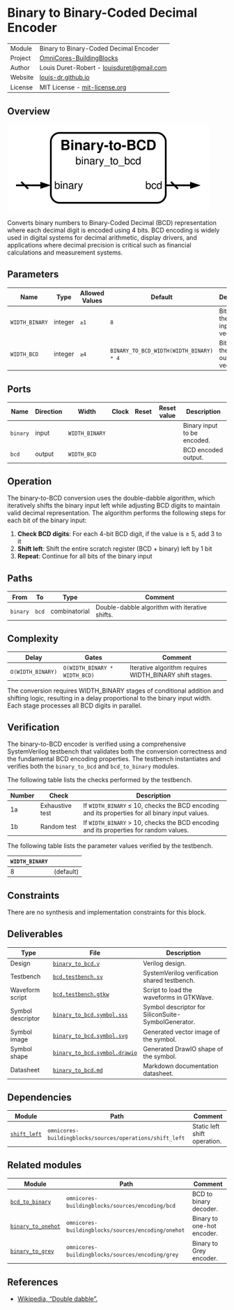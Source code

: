 # Binary to Binary-Coded Decimal Encoder

|         |                                                                                  |
| ------- | -------------------------------------------------------------------------------- |
| Module  | Binary to Binary-Coded Decimal Encoder                                           |
| Project | [OmniCores-BuildingBlocks](https://github.com/Louis-DR/OmniCores-BuildingBlocks) |
| Author  | Louis Duret-Robert - [louisduret@gmail.com](mailto:louisduret@gmail.com)         |
| Website | [louis-dr.github.io](https://louis-dr.github.io)                                 |
| License | MIT License - [mit-license.org](https://mit-license.org)                         |

## Overview

![binary_to_bcd](binary_to_bcd.symbol.svg)

Converts binary numbers to Binary-Coded Decimal (BCD) representation where each decimal digit is encoded using 4 bits. BCD encoding is widely used in digital systems for decimal arithmetic, display drivers, and applications where decimal precision is critical such as financial calculations and measurement systems.

## Parameters

| Name           | Type    | Allowed Values | Default                                 | Description                           |
| -------------- | ------- | -------------- | --------------------------------------- | ------------------------------------- |
| `WIDTH_BINARY` | integer | `≥1`           | `8`                                     | Bit width of the binary input vector. |
| `WIDTH_BCD`    | integer | `≥4`           | `BINARY_TO_BCD_WIDTH(WIDTH_BINARY) * 4` | Bit width of the BCD output vector.   |

## Ports

| Name     | Direction | Width          | Clock | Reset | Reset value | Description                 |
| -------- | --------- | -------------- | ----- | ----- | ----------- | --------------------------- |
| `binary` | input     | `WIDTH_BINARY` |       |       |             | Binary input to be encoded. |
| `bcd`    | output    | `WIDTH_BCD`    |       |       |             | BCD encoded output.         |

## Operation

The binary-to-BCD conversion uses the double-dabble algorithm, which iteratively shifts the binary input left while adjusting BCD digits to maintain valid decimal representation. The algorithm performs the following steps for each bit of the binary input:

1. **Check BCD digits**: For each 4-bit BCD digit, if the value is ≥ 5, add 3 to it
2. **Shift left**: Shift the entire scratch register (BCD + binary) left by 1 bit
3. **Repeat**: Continue for all bits of the binary input

## Paths

| From     | To    | Type          | Comment                                        |
| -------- | ----- | ------------- | ---------------------------------------------- |
| `binary` | `bcd` | combinatorial | Double-dabble algorithm with iterative shifts. |

## Complexity

| Delay             | Gates                         | Comment                                                 |
| ----------------- | ----------------------------- | ------------------------------------------------------- |
| `O(WIDTH_BINARY)` | `O(WIDTH_BINARY * WIDTH_BCD)` | Iterative algorithm requires WIDTH_BINARY shift stages. |

The conversion requires WIDTH_BINARY stages of conditional addition and shifting logic, resulting in a delay proportional to the binary input width. Each stage processes all BCD digits in parallel.

## Verification

The binary-to-BCD encoder is verified using a comprehensive SystemVerilog testbench that validates both the conversion correctness and the fundamental BCD encoding properties. The testbench instantiates and verifies both the `binary_to_bcd` and `bcd_to_binary` modules.

The following table lists the checks performed by the testbench.

| Number | Check           | Description                                                                                     |
| ------ | --------------- | ----------------------------------------------------------------------------------------------- |
| 1a     | Exhaustive test | If `WIDTH_BINARY` ≤ 10, checks the BCD encoding and its properties for all binary input values. |
| 1b     | Random test     | If `WIDTH_BINARY` > 10, checks the BCD encoding and its properties for random values.           |

The following table lists the parameter values verified by the testbench.

| `WIDTH_BINARY` |           |
| -------------- | --------- |
| 8              | (default) |

## Constraints

There are no synthesis and implementation constraints for this block.

## Deliverables

| Type              | File                                                         | Description                                         |
| ----------------- | ------------------------------------------------------------ | --------------------------------------------------- |
| Design            | [`binary_to_bcd.v`](binary_to_bcd.v)                         | Verilog design.                                     |
| Testbench         | [`bcd.testbench.sv`](bcd.testbench.sv)                       | SystemVerilog verification shared testbench.        |
| Waveform script   | [`bcd.testbench.gtkw`](bcd.testbench.gtkw)                   | Script to load the waveforms in GTKWave.            |
| Symbol descriptor | [`binary_to_bcd.symbol.sss`](binary_to_bcd.symbol.sss)       | Symbol descriptor for SiliconSuite-SymbolGenerator. |
| Symbol image      | [`binary_to_bcd.symbol.svg`](binary_to_bcd.symbol.svg)       | Generated vector image of the symbol.               |
| Symbol shape      | [`binary_to_bcd.symbol.drawio`](binary_to_bcd.symbol.drawio) | Generated DrawIO shape of the symbol.               |
| Datasheet         | [`binary_to_bcd.md`](binary_to_bcd.md)                       | Markdown documentation datasheet.                   |

## Dependencies

| Module                                                    | Path                                                     | Comment                      |
| --------------------------------------------------------- | -------------------------------------------------------- | ---------------------------- |
| [`shift_left`](../../operations/shift_left/shift_left.md) | `omnicores-buildingblocks/sources/operations/shift_left` | Static left shift operation. |

## Related modules

| Module                                              | Path                                               | Comment                    |
| --------------------------------------------------- | -------------------------------------------------- | -------------------------- |
| [`bcd_to_binary`](bcd_to_binary.md)                 | `omnicores-buildingblocks/sources/encoding/bcd`    | BCD to binary decoder.     |
| [`binary_to_onehot`](../onehot/binary_to_onehot.md) | `omnicores-buildingblocks/sources/encoding/onehot` | Binary to one-hot encoder. |
| [`binary_to_grey`](../grey/binary_to_grey.md)       | `omnicores-buildingblocks/sources/encoding/grey`   | Binary to Grey encoder.    |

## References

- [Wikipedia, “Double dabble”.](https://en.wikipedia.org/wiki/Double_dabble)
